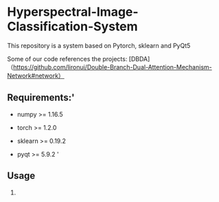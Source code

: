 # Hyperspectral-Image-Classification-System

This repository is a system based on Pytorch, sklearn and PyQt5 

Some of our code references the projects:
[DBDA]（https://github.com/lironui/Double-Branch-Dual-Attention-Mechanism-Network#network）


## Requirements:'
* numpy >= 1.16.5  
- torch >= 1.2.0  
* sklearn >= 0.19.2  
- pyqt >= 5.9.2  '

## Usage
1. 
